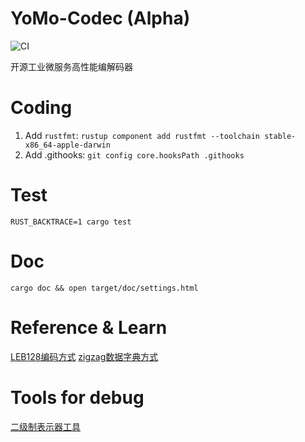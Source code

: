 # YoMo-Codec (Alpha)

![CI](https://github.com/10cella/yomo-codec/workflows/CI/badge.svg?branch=doc)

开源工业微服务高性能编解码器

# Coding

1. Add `rustfmt`: `rustup component add rustfmt --toolchain stable-x86_64-apple-darwin`
1. Add .githooks: `git config core.hooksPath .githooks`

# Test

`RUST_BACKTRACE=1 cargo test`

# Doc

`cargo doc && open target/doc/settings.html`

# Reference & Learn

[LEB128编码方式](https://berryjam.github.io/2019/09/LEB128(Little-Endian-Base-128)%E6%A0%BC%E5%BC%8F%E4%BB%8B%E7%BB%8D/)
[zigzag数据字典方式](https://developers.google.com/protocol-buffers/docs/encoding#signed-integers)

# Tools for debug

[二级制表示器工具](http://calc.50x.eu/)
